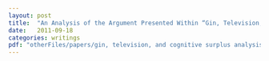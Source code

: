```yaml
---
layout: post
title:  "An Analysis of the Argument Presented Within “Gin, Television, and Cognitive Surplus”"
date:   2011-09-18
categories: writings
pdf: "otherFiles/papers/gin, television, and cognitive surplus analysis.pdf"
---
```

